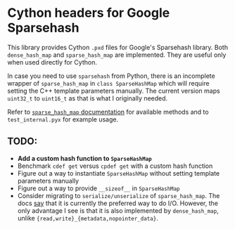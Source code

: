 # Cython headers for Google Sparsehash

This library provides Cython `.pxd` files for Google's Sparsehash library. Both `dense_hash_map` and `sparse_hash_map` are implemented. They are useful only when used directly for Cython.

In case you need to use `sparsehash` from Python, there is an incomplete wrapper of `sparse_hash_map` in `class SparseHashMap` which will require setting the C++ template parameters manually. The current version maps `uint32_t` to `uint16_t` as that is what I originally needed.

Refer to [`sparse_hash_map` documentation](https://sparsehash.googlecode.com/svn/trunk/doc/sparse_hash_map.html) for available methods and to `test_internal.pyx` for example usage.

## TODO:

* **Add a custom hash function to `SparseHashMap`**
* Benchmark `cdef get` versus `cpdef get` with a custom hash function
* Figure out a way to instantiate `SparseHashMap` without setting template parameters manually
* Figure out a way to provide `__sizeof__` in `SparseHashMap`
* Consider migrating to `serialize/unserialize` of `sparse_hash_map`. The docs [say](https://sparsehash.googlecode.com/svn/trunk/doc/sparse_hash_map.html#io) that it is currently the preferred way to do I/O. However, the only advantage I see is that it is also implemented by `dense_hash_map`, unlike `{read,write}_{metadata,nopointer_data}`.
